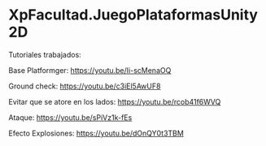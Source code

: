 # XpFacultad.JuegoPlataformasUnity2D

Tutoriales trabajados:

Base Platformger:
https://youtu.be/Ii-scMenaOQ

Ground check:
https://youtu.be/c3iEl5AwUF8

Evitar que se atore en los lados:
https://youtu.be/rcob41f6WVQ

Ataque:
https://youtu.be/sPiVz1k-fEs
 
Efecto Explosiones:
https://youtu.be/dOnQY0t3TBM